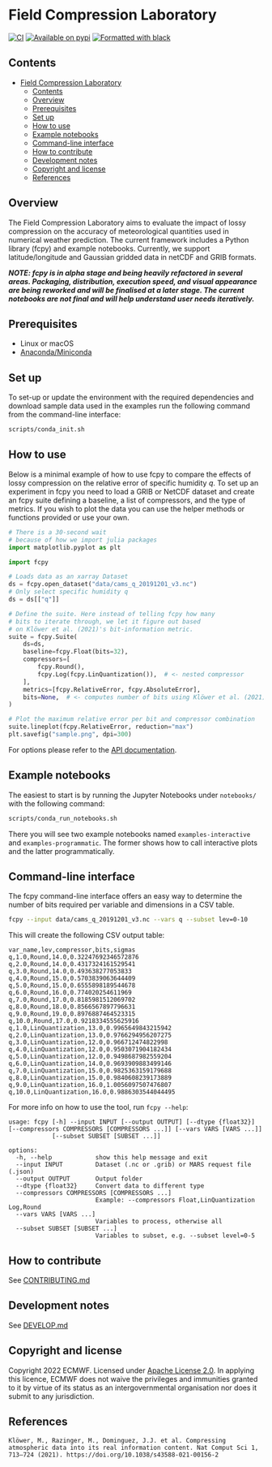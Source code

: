 # Field Compression Laboratory <!-- no toc -->

[![CI](https://github.com/ecmwf-lab/field-compression/actions/workflows/ci.yml/badge.svg)](https://github.com/ecmwf-lab/field-compression/actions/workflows/ci.yml)
[![Available on pypi](https://img.shields.io/badge/Docs-https%3A%2F%2Fecmwf--lab.github.io%2Ffield--compression%2F-blue.svg)](https://ecmwf-lab.github.io/field-compression/)
[![Formatted with black](https://img.shields.io/badge/code%20style-black-000000.svg)](https://github.com/python/black)

## Contents  <!-- no toc -->
- [Field Compression Laboratory ](#field-compression-laboratory-)
  - [Contents  ](#contents--)
  - [Overview](#overview)
  - [Prerequisites](#prerequisites)
  - [Set up](#set-up)
  - [How to use](#how-to-use)
  - [Example notebooks](#example-notebooks)
  - [Command-line interface](#command-line-interface)
  - [How to contribute](#how-to-contribute)
  - [Development notes](#development-notes)
  - [Copyright and license](#copyright-and-license)
  - [References](#references)

## Overview

The Field Compression Laboratory aims to evaluate the impact of lossy compression on the accuracy of meteorological quantities used in numerical weather prediction. The current framework includes a Python library (fcpy) and example notebooks. Currently, we support latitude/longitude and Gaussian gridded data in netCDF and GRIB formats.

***NOTE: fcpy is in alpha stage and being heavily refactored in several areas. Packaging, distribution, execution speed, and visual appearance are being reworked and will be finalised at a later stage. The current notebooks are not final and will help understand user needs iteratively.***


## Prerequisites
- Linux or macOS
- [Anaconda/Miniconda](https://docs.conda.io/en/latest/miniconda.html#latest-miniconda-installer-links)


## Set up

To set-up or update the environment with the required dependencies and download sample data used in the examples run the following command from the command-line interface:

```sh
scripts/conda_init.sh
```


## How to use

Below is a minimal example of how to use fcpy to compare the effects of lossy compression on the relative error of specific humidity *q*. To set up an experiment in fcpy you need to load a GRIB or NetCDF dataset and create an fcpy suite defining a baseline, a list of compressors, and the type of metrics. If you wish to plot the data you can use the helper methods or functions provided or use your own.

```py
# There is a 30-second wait
# because of how we import julia packages
import matplotlib.pyplot as plt

import fcpy

# Loads data as an xarray Dataset
ds = fcpy.open_dataset("data/cams_q_20191201_v3.nc")
# Only select specific humidity q
ds = ds[["q"]]

# Define the suite. Here instead of telling fcpy how many
# bits to iterate through, we let it figure out based
# on Klöwer et al. (2021)'s bit-information metric.
suite = fcpy.Suite(
    ds=ds,
    baseline=fcpy.Float(bits=32),
    compressors=[
        fcpy.Round(),
        fcpy.Log(fcpy.LinQuantization()),  # <- nested compressor
    ],
    metrics=[fcpy.RelativeError, fcpy.AbsoluteError],
    bits=None,  # <- computes number of bits using Klöwer et al. (2021)'s bit-information
)

# Plot the maximum relative error per bit and compressor combination
suite.lineplot(fcpy.RelativeError, reduction="max")
plt.savefig("sample.png", dpi=300)
```

For options please refer to the [API documentation]().


## Example notebooks

The easiest to start is by running the Jupyter Notebooks under `notebooks/` with the following command:

```sh
scripts/conda_run_notebooks.sh
```

There you will see two example notebooks named `examples-interactive` and `examples-programmatic`. The former shows how to call interactive plots and the latter programmatically.


## Command-line interface

The fcpy command-line interface offers an easy way to determine the number of bits required per variable and dimensions in a CSV table.

```sh
fcpy --input data/cams_q_20191201_v3.nc --vars q --subset lev=0-10
```

This will create the following CSV output table:

```
var_name,lev,compressor,bits,sigmas
q,1.0,Round,14.0,0.32247692346572876
q,2.0,Round,14.0,0.4317324161529541
q,3.0,Round,14.0,0.493638277053833
q,4.0,Round,15.0,0.5703839063644409
q,5.0,Round,15.0,0.6555898189544678
q,6.0,Round,16.0,0.774020254611969
q,7.0,Round,17.0,0.8185981512069702
q,8.0,Round,18.0,0.8566567897796631
q,9.0,Round,19.0,0.8976887464523315
q,10.0,Round,17.0,0.9218334555625916
q,1.0,LinQuantization,13.0,0.9965649843215942
q,2.0,LinQuantization,13.0,0.9766294956207275
q,3.0,LinQuantization,12.0,0.966712474822998
q,4.0,LinQuantization,12.0,0.9503071904182434
q,5.0,LinQuantization,12.0,0.9498687982559204
q,6.0,LinQuantization,14.0,0.9693909883499146
q,7.0,LinQuantization,15.0,0.9825363159179688
q,8.0,LinQuantization,15.0,0.9840608239173889
q,9.0,LinQuantization,16.0,1.0056097507476807
q,10.0,LinQuantization,16.0,0.9886303544044495
```

For more info on how to use the tool, run `fcpy --help`:

```
usage: fcpy [-h] --input INPUT [--output OUTPUT] [--dtype {float32}] [--compressors COMPRESSORS [COMPRESSORS ...]] [--vars VARS [VARS ...]]
            [--subset SUBSET [SUBSET ...]]

options:
  -h, --help            show this help message and exit
  --input INPUT         Dataset (.nc or .grib) or MARS request file (.json)
  --output OUTPUT       Output folder
  --dtype {float32}     Convert data to different type
  --compressors COMPRESSORS [COMPRESSORS ...]
                        Example: --compressors Float,LinQuantization Log,Round
  --vars VARS [VARS ...]
                        Variables to process, otherwise all
  --subset SUBSET [SUBSET ...]
                        Variables to subset, e.g. --subset level=0-5
```

## How to contribute

See [CONTRIBUTING.md](CONTRIBUTING.md)


## Development notes

See [DEVELOP.md](DEVELOP.md)


## Copyright and license

Copyright 2022 ECMWF. Licensed under [Apache License 2.0](LICENSE.txt). In applying this licence, ECMWF does not waive the privileges and immunities granted to it by virtue of its status as an intergovernmental organisation nor does it submit to any jurisdiction.

## References

```
Klöwer, M., Razinger, M., Dominguez, J.J. et al. Compressing atmospheric data into its real information content. Nat Comput Sci 1, 713–724 (2021). https://doi.org/10.1038/s43588-021-00156-2
```
